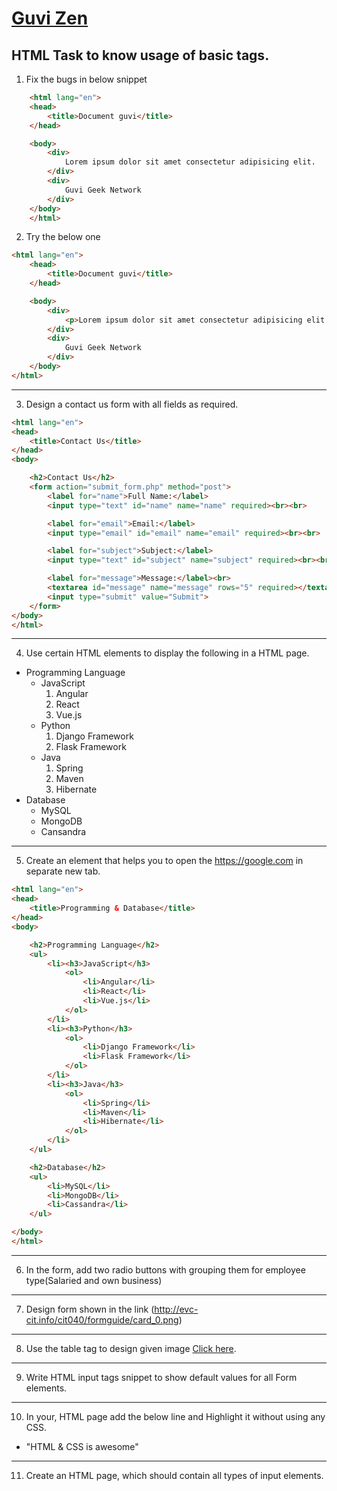 # [Guvi Zen](https://www.guvi.io/zen/)

## HTML Task to know usage of basic tags.

1. Fix the bugs in below snippet

```HTML
    <html lang="en">
    <head>
        <title>Document guvi</title>
    </head>

    <body>
        <div>
            Lorem ipsum dolor sit amet consectetur adipisicing elit.
        </div>
        <div>
            Guvi Geek Network
        </div>
    </body>
    </html>
```
2. Try the below one

```HTML
<html lang="en">
    <head>
        <title>Document guvi</title>
    </head>

    <body>
        <div>
            <p>Lorem ipsum dolor sit amet consectetur adipisicing elit.</p>
        </div>
        <div>
            Guvi Geek Network
        </div>
    </body>
</html>
```

---

3. Design a contact us form with all fields as required.
```HTML
<html lang="en">
<head>
    <title>Contact Us</title>
</head>
<body>

    <h2>Contact Us</h2>
    <form action="submit_form.php" method="post">
        <label for="name">Full Name:</label>
        <input type="text" id="name" name="name" required><br><br>

        <label for="email">Email:</label>
        <input type="email" id="email" name="email" required><br><br>

        <label for="subject">Subject:</label>
        <input type="text" id="subject" name="subject" required><br><br>

        <label for="message">Message:</label><br>
        <textarea id="message" name="message" rows="5" required></textarea><br><br>
        <input type="submit" value="Submit">
    </form>
</body>
</html>
```

---

4. Use certain HTML elements to display the following in a HTML page.

- Programming Language
  - JavaScript
    1. Angular
    2. React
    3. Vue.js
  - Python
    1. Django Framework
    2. Flask Framework
  - Java
    1. Spring
    2. Maven
    3. Hibernate
- Database
  - MySQL
  - MongoDB
  - Cansandra

---

5. Create an element that helps you to open the https://google.com in separate new tab.

```HTML
<html lang="en">
<head>
    <title>Programming & Database</title>
</head>
<body>

    <h2>Programming Language</h2>
    <ul>
        <li><h3>JavaScript</h3>
            <ol>
                <li>Angular</li>
                <li>React</li>
                <li>Vue.js</li>
            </ol>
        </li>
        <li><h3>Python</h3>
            <ol>
                <li>Django Framework</li>
                <li>Flask Framework</li>
            </ol>
        </li>
        <li><h3>Java</h3>
            <ol>
                <li>Spring</li>
                <li>Maven</li>
                <li>Hibernate</li>
            </ol>
        </li>
    </ul>

    <h2>Database</h2>
    <ul>
        <li>MySQL</li>
        <li>MongoDB</li>
        <li>Cassandra</li>
    </ul>

</body>
</html>
```

---

6. In the form, add two radio buttons with grouping them for employee type(Salaried and own business)

---

7. Design form shown in the link (http://evc-cit.info/cit040/formguide/card_0.png)

---

8. Use the table tag to design given image [Click here](https://www.bapugraphics.com/assets/img/port_upload_dir/table-4.jpg).

---

9. Write HTML input tags snippet to show default values for all Form elements.

---

10. In your, HTML page add the below line and Highlight it without using any CSS.

- "HTML & CSS is awesome"

---

11. Create an HTML page, which should contain all types of input elements.

